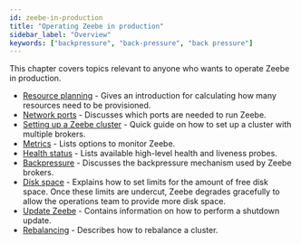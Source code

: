 ```yaml
---
id: zeebe-in-production
title: "Operating Zeebe in production"
sidebar_label: "Overview"
keywords: ["backpressure", "back-pressure", "back pressure"]
---
```


This chapter covers topics relevant to anyone who wants to operate Zeebe in production.

- [Resource planning](resource-planning.md) - Gives an introduction for calculating how many resources need to be provisioned.
- [Network ports](network-ports.md) - Discusses which ports are needed to run Zeebe.
- [Setting up a Zeebe cluster](setting-up-a-cluster.md) - Quick guide on how to set up a cluster with multiple brokers.
- [Metrics](metrics.md) - Lists options to monitor Zeebe.
- [Health status](health.md) - Lists available high-level health and liveness probes.
- [Backpressure](backpressure.md) - Discusses the backpressure mechanism used by Zeebe brokers.
- [Disk space](disk-space.md) - Explains how to set limits for the amount of free disk space. Once these limits are undercut, Zeebe degrades gracefully to allow the operations team to provide more disk space.
- [Update Zeebe](update-zeebe.md) - Contains information on how to perform a shutdown update.
- [Rebalancing](rebalancing.md) - Describes how to rebalance a cluster.
